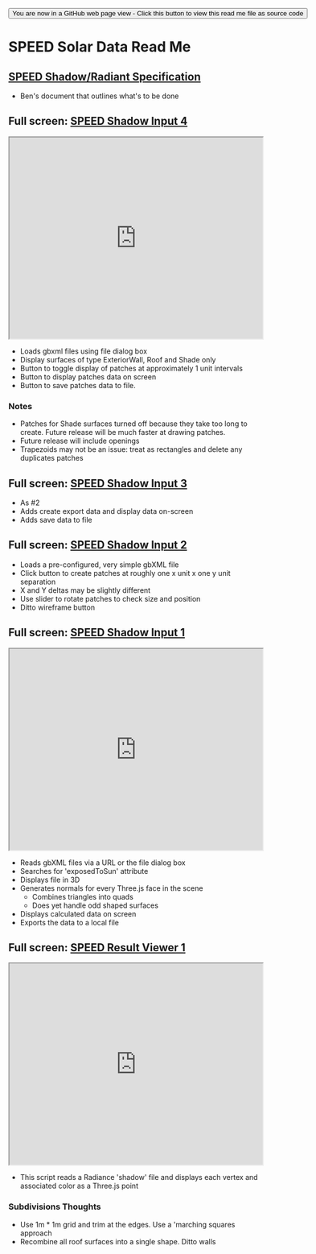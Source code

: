 <span style=display:none; >[You are now in a GitHub source code view - click this link to view Read Me file as a web page]( http://rawgit.com/ladybug-tools/spider/master/#sandbox/speed-solar-data/README.md "View file as a web page." ) </span>
<input type=button onclick="window.location.href='https://github.com/ladybug-tools/spider/blob/master/sandbox/speed-solar-data/README.md'"
value="You are now in a GitHub web page view - Click this button to view this read me file as source code" >

# SPEED Solar Data Read Me

## [SPEED Shadow/Radiant Specification]( https://rawgit.com/ladybug-tools/spider/master/#sandbox/speed-solar-data/speed-shadow-radiant-spec.md )

* Ben's document that outlines what's to be done

## Full screen: [SPEED Shadow Input 4]( https://www.ladybug.tools/spider/sandbox/speed-solar-data/speed-shadow-input-4.html )

<iframe class=iframeReadMe src="http://www.ladybug.tools/spider/sandbox/speed-solar-data/speed-shadow-input-4.html" width=100% height=400px >iframes are not displayed on github.com</iframe>

* Loads gbxml files using file dialog box
* Display surfaces of type ExteriorWall, Roof and Shade only
* Button to toggle display of patches at approximately 1 unit intervals
* Button to display patches data on screen
* Button to save patches data to file.

### Notes

* Patches for Shade surfaces turned off because they take too long to create. Future release will be much faster at drawing patches.
* Future release will include openings
* Trapezoids may not be an issue: treat as rectangles and delete any duplicates patches


## Full screen: [SPEED Shadow Input 3]( https://rawgit.com/ladybug-tools/spider/master/sandbox/speed-solar-data/speed-shadow-input-3.html )

* As #2
* Adds create export data and display data on-screen
* Adds save data to file


## Full screen: [SPEED Shadow Input 2]( https://rawgit.com/ladybug-tools/spider/master/sandbox/speed-solar-data/speed-shadow-input-2.html )

* Loads a pre-configured, very simple gbXML file
* Click button to create patches at roughly one x unit x one y unit separation
* X and Y deltas may be slightly different
* Use slider to rotate patches to check size and position
* Ditto wireframe button



## Full screen: [SPEED Shadow Input 1]( https://rawgit.com/ladybug-tools/spider/master/sandbox/speed-solar-data/speed-shadow-input-1.html )

<iframe class=iframeReadMe src="https://rawgit.com/ladybug-tools/spider/master/sandbox/speed-solar-data/speed-shadow-input-1.html" width=100% height=400px >iframes are not displayed on github.com</iframe>

* Reads gbXML files via a URL or the file dialog box
* Searches for 'exposedToSun' attribute
* Displays file in 3D
* Generates normals for every Three.js face in the scene
	* Combines triangles into quads
	* Does yet handle odd shaped surfaces
* Displays calculated data on screen
* Exports the data to a local file




## Full screen: [SPEED Result Viewer 1]( https://rawgit.com/ladybug-tools/spider/master/sandbox/speed-solar-data/speed-result-viewer-1.html )

<iframe class=iframeReadMe src="https://rawgit.com/ladybug-tools/spider/master/sandbox/speed-solar-data/speed-result-viewer-1.html" width=100% height=400px >iframes are not displayed on github.com</iframe>

* This script reads a Radiance 'shadow' file and displays each vertex and associated color as a Three.js point


### Subdivisions Thoughts

* Use 1m * 1m grid and trim at the edges. Use a 'marching squares approach
* Recombine all roof surfaces into a single shape. Ditto walls



